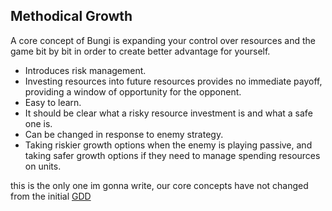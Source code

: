 ## Methodical Growth
A core concept of Bungi is expanding your control over resources and the game bit by bit in order to create better advantage for yourself.

* Introduces risk management. 
* Investing resources into future resources provides no immediate payoff, providing a window of opportunity for the opponent. 
* Easy to learn. 
* It should be clear what a risky resource investment is and what a safe one is.
* Can be changed in response to enemy strategy. 
* Taking riskier growth options when the enemy is playing passive, and taking safer growth options if they need to manage spending resources on units.


this is the only one im gonna write, our core concepts have not changed from the initial [GDD](https://docs.google.com/document/d/1wMS-ZstEdY_YZi5t80RZfurZ5rcywC5HFF-WORjRpgA/edit?tab=t.0#heading=h.y8mdv1h1j8zw)